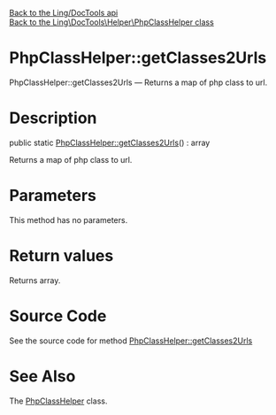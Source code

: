 [Back to the Ling/DocTools api](https://github.com/lingtalfi/DocTools/blob/master/doc/api/Ling/DocTools.md)<br>
[Back to the Ling\DocTools\Helper\PhpClassHelper class](https://github.com/lingtalfi/DocTools/blob/master/doc/api/Ling/DocTools/Helper/PhpClassHelper.md)


PhpClassHelper::getClasses2Urls
================



PhpClassHelper::getClasses2Urls — Returns a map of php class to url.




Description
================


public static [PhpClassHelper::getClasses2Urls](https://github.com/lingtalfi/DocTools/blob/master/doc/api/Ling/DocTools/Helper/PhpClassHelper/getClasses2Urls.md)() : array




Returns a map of php class to url.




Parameters
================

This method has no parameters.


Return values
================

Returns array.








Source Code
===========
See the source code for method [PhpClassHelper::getClasses2Urls](https://github.com/lingtalfi/DocTools/blob/master/Helper/PhpClassHelper.php#L24-L55)


See Also
================

The [PhpClassHelper](https://github.com/lingtalfi/DocTools/blob/master/doc/api/Ling/DocTools/Helper/PhpClassHelper.md) class.



